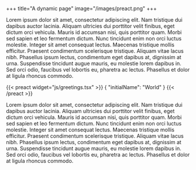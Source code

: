 +++
title="A dynamic page"
image="/images/preact.png"
+++

Lorem ipsum dolor sit amet, consectetur adipiscing elit. Nam tristique dui dapibus auctor lacinia. Aliquam ultricies dui porttitor velit finibus, eget dictum orci vehicula. Mauris id accumsan nisi, quis porttitor quam. Morbi sed sapien et leo fermentum dictum. Nunc tincidunt enim non orci luctus molestie. Integer sit amet consequat lectus. Maecenas tristique mollis efficitur. Praesent condimentum scelerisque tristique. Aliquam vitae lacus nibh. Phasellus ipsum lectus, condimentum eget dapibus at, dignissim at urna. Suspendisse tincidunt augue mauris, eu molestie lorem dapibus in. Sed orci odio, faucibus vel lobortis eu, pharetra ac lectus. Phasellus et dolor at ligula rhoncus commodo.

{{< preact widget="js/greetings.tsx" >}}
{
  "initialName": "World"
}
{{< /preact >}}

Lorem ipsum dolor sit amet, consectetur adipiscing elit. Nam tristique dui dapibus auctor lacinia. Aliquam ultricies dui porttitor velit finibus, eget dictum orci vehicula. Mauris id accumsan nisi, quis porttitor quam. Morbi sed sapien et leo fermentum dictum. Nunc tincidunt enim non orci luctus molestie. Integer sit amet consequat lectus. Maecenas tristique mollis efficitur. Praesent condimentum scelerisque tristique. Aliquam vitae lacus nibh. Phasellus ipsum lectus, condimentum eget dapibus at, dignissim at urna. Suspendisse tincidunt augue mauris, eu molestie lorem dapibus in. Sed orci odio, faucibus vel lobortis eu, pharetra ac lectus. Phasellus et dolor at ligula rhoncus commodo.
